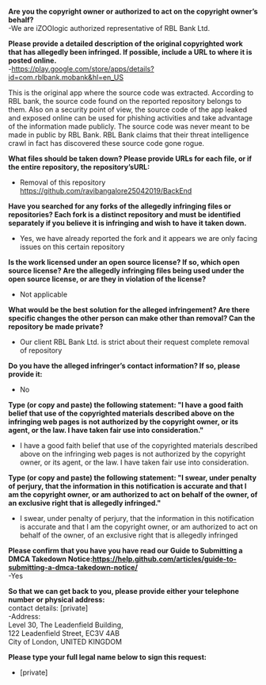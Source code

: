 **Are you the copyright owner or authorized to act on the copyright owner’s behalf?**   
-We are iZOOlogic authorized representative of RBL Bank Ltd.  

**Please provide a detailed description of the original copyrighted work that has allegedly been infringed. If possible, include a URL to where it is posted online.**   
-https://play.google.com/store/apps/details?id=com.rblbank.mobank&hl=en_US   
   
This is the original app where the source code was extracted. According to RBL bank, the source code found on the reported repository belongs to them. Also on a security point of view, the source code of the app leaked and exposed online can be used for phishing activities and take advantage of the information made publicly. The source code was never meant to be made in public by RBL Bank. RBL Bank claims that their threat intelligence crawl in fact has discovered these source code gone rogue.  

**What files should be taken down? Please provide URLs for each file, or if the entire repository, the repository’sURL:**   
- Removal of this repository https://github.com/ravibangalore25042019/BackEnd   
   
   
**Have you searched for any forks of the allegedly infringing files or repositories? Each fork is a distinct repository and must be identified separately if you believe it is infringing and wish to have it taken down.**   
- Yes, we have already reported the fork and it appears we are only facing issues on this certain repository  

**Is the work licensed under an open source license? If so, which open source license? Are the allegedly infringing files being used under the open source license, or are they in violation of the license?**   
- Not applicable   

**What would be the best solution for the alleged infringement? Are there specific changes the other person can make other than removal? Can the repository be made private?**   
- Our client RBL Bank Ltd. is strict about their request complete removal of repository   
   
**Do you have the alleged infringer’s contact information? If so, please provide it:**   
- No   

**Type (or copy and paste) the following statement: "I have a good faith belief that use of the copyrighted materials described above on the infringing web pages is not authorized by the copyright owner, or its agent, or the law. I have taken fair use into consideration."** 

- I have a good faith belief that use of the copyrighted materials described above on the infringing web pages is not authorized by the copyright owner, or its agent, or the law. I have taken fair use into consideration.   

**Type (or copy and paste) the following statement: "I swear, under penalty of perjury, that the information in this notification is accurate and that I am the copyright owner, or am authorized to act on behalf of the owner, of an exclusive right that is allegedly infringed."**   
- I swear, under penalty of perjury, that the information in this notification is accurate and that I am the copyright owner, or am authorized to act on behalf of the owner, of an exclusive right that is allegedly infringed  

**Please confirm that you have you have read our Guide to Submitting a DMCA Takedown Notice:https://help.github.com/articles/guide-to-submitting-a-dmca-takedown-notice/**   
-Yes  

**So that we can get back to you, please provide either your telephone number or physical address:**   
contact details: [private]  
-Address:    
Level 30, The Leadenfield Building,   
122 Leadenfield Street, EC3V 4AB   
City of London, UNITED KINGDOM   

**Please type your full legal name below to sign this request:**   
- [private]
